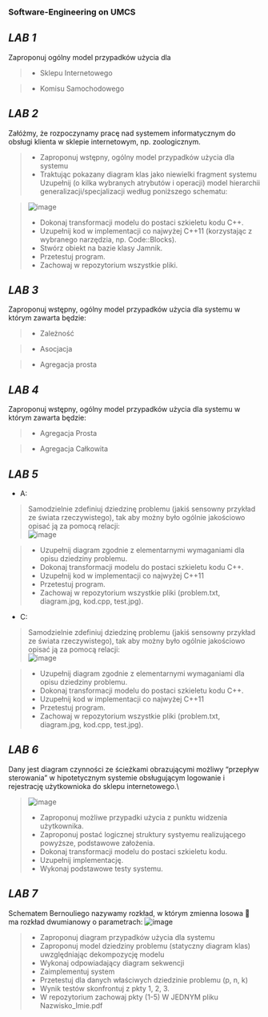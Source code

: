 ### Software-Engineering on UMCS
## ***LAB 1*** 
Zaproponuj ogólny model przypadków użycia dla
>* Sklepu Internetowego

>* Komisu Samochodowego

## ***LAB 2***
Załóżmy, że rozpoczynamy pracę nad systemem informatycznym do obsługi klienta 
w sklepie internetowym, np. zoologicznym.

>* Zaproponuj wstępny, ogólny model przypadków użycia dla systemu
>* Traktując pokazany diagram klas jako niewielki fragment systemu Uzupełnij
(o kilka wybranych atrybutów i operacji) model hierarchii
generalizacji/specjalizacji według poniższego schematu:

>![image](https://github.com/NoMercy404/software-engineering/assets/126580913/57cc0ce4-b542-412d-9e77-9fb84e4fcb2d)
>* Dokonaj transformacji modelu do postaci szkieletu kodu C++.
>* Uzupełnij kod w implementacji co najwyżej C++11 (korzystając z wybranego
narzędzia, np. Code::Blocks).
>* Stwórz obiekt na bazie klasy Jamnik.
>* Przetestuj program.
>* Zachowaj w repozytorium wszystkie pliki.

## ***LAB 3***
Zaproponuj wstępny, ogólny model przypadków użycia dla systemu w którym zawarta będzie:
>* Zależność

>* Asocjacja

>* Agregacja prosta

## ***LAB 4***
Zaproponuj wstępny, ogólny model przypadków użycia dla systemu w którym zawarta będzie:
>* Agregacja Prosta

>* Agregacja Całkowita

## ***LAB 5***
* A:
>Samodzielnie zdefiniuj dziedzinę problemu (jakiś sensowny przykład ze
świata rzeczywistego), tak aby możny było ogólnie jakościowo opisać ją za
pomocą relacji:\
![image](https://github.com/NoMercy404/software-engineering/assets/126580913/f0795c8a-e8a4-42b6-8ea5-112eb801d37e)

>* Uzupełnij diagram zgodnie z elementarnymi wymaganiami dla opisu
dziedziny problemu.
>* Dokonaj transformacji modelu do postaci szkieletu kodu C++.
>* Uzupełnij kod w implementacji co najwyżej C++11
>* Przetestuj program.
>* Zachowaj w repozytorium wszystkie pliki (problem.txt, diagram.jpg, kod.cpp,
test.jpg).


* C:
>Samodzielnie zdefiniuj dziedzinę problemu (jakiś sensowny przykład ze
świata rzeczywistego), tak aby możny było ogólnie jakościowo opisać ją za
pomocą relacji:\
![image](https://github.com/NoMercy404/software-engineering/assets/126580913/06db0a3a-2669-49f9-95ae-ffa7ee274be8)

>* Uzupełnij diagram zgodnie z elementarnymi wymaganiami dla opisu
dziedziny problemu.
>* Dokonaj transformacji modelu do postaci szkieletu kodu C++.
>* Uzupełnij kod w implementacji co najwyżej C++11
>* Przetestuj program.
>* Zachowaj w repozytorium wszystkie pliki (problem.txt, diagram.jpg, kod.cpp,
test.jpg).


## ***LAB 6***
Dany jest diagram czynności ze ścieżkami obrazującymi możliwy “przepływ
sterowania” w hipotetycznym systemie obsługującym logowanie i rejestrację
użytkownioka do sklepu internetowego.\
>![image](https://github.com/NoMercy404/software-engineering/assets/126580913/8d4c5adc-fe13-45bb-9b5a-4d99cea0410c)
>* Zaproponuj możliwe przypadki użycia z punktu widzenia użytkownika.
>* Zaproponuj postać logicznej struktury systyemu realizującego powyższe,
podstawowe założenia.
>* Dokonaj transformacji modelu do postaci szkieletu kodu.
>* Uzupełnij implementację.
>* Wykonaj podstawowe testy systemu.

## ***LAB 7***
Schematem Bernouliego nazywamy rozkład, w którym zmienna losowa  ma rozkład dwumianowy
o parametrach:
![image](https://github.com/NoMercy404/software-engineering/assets/126580913/03e1da30-c182-4615-8846-995e8753e867)

>* Zaproponuj diagram przypadków użycia dla systemu
>* Zaproponuj model dziedziny problemu (statyczny diagram klas) uwzględniając dekompozycję modelu
>* Wykonaj odpowiadający diagram sekwencji
>* Zaimplementuj system
>* Przetestuj dla danych właściwych dziedzinie problemu (p, n, k)
>* Wynik testów skonfrontuj z pkty 1, 2, 3.
>* W repozytorium zachowaj pkty (1-5) W JEDNYM pliku Nazwisko_Imie.pdf
